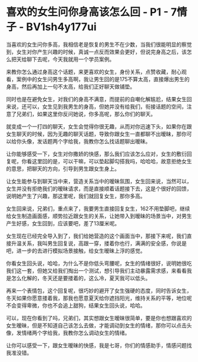 # 喜欢的女生问你身高该怎么回 - P1 - 7情子 - BV1sh4y177ui

当喜欢的女生问你多高，我相信老是恢复的男生不在少数，当我们很能明显的察觉到，女生对你产生兴趣的时候，真诚一点反而效果会更好，但说完身高之后，该怎么把天给聊下去呢，今天我就用一个学员案例。

来教你怎么通过身高这个话题，来更喜欢的女生，身份关系，点赞收藏，耐心观看，案例中的女生问男生多高啊，我让男生回的是175不算太高，直接爆出男生的身高，然后再加上一句不太高，给我们正好聊天做铺垫。

同时也是在避免女生，对我们的身高不满意，而提前的自嘲化解尴尬，结果女生回来说，还可以，女生见到我男生的身高，但她并没有给我们，衔接话题的空间，注意了兄弟们，如果这里你反问她说，你多高呢，那么你们的聊天。

就变成一个一打四的聊天，女生会觉得你很无趣，从而对你迅速下头，如果你在跟女生聊天的时候，因为无趣的聊天话题，导致你跟女生一直都聊不出暧昧，那你可以给你头像，发话题两个字给我，我教你怎么找话题聊出暧昧。

让你能够感受一下，女生对你撒娇的快感，那么我们应该怎么应对，女生的敷衍回复呢，你看这里回的是，可以干嘛，可以垫起脚勾搭我吗，哈哈哈，故意拒绝女生的意思，把聊天的方向，引导到男生跟女生身上。

让女生能参与到聊天当中来，营造关系当中的暧昧氛围，女生回来说，当然可以，女生并没有拒绝我们的暧昧请求，而是直接顺着话题接下去，这是个很好的回馈，说明她产生了兴趣，那这里呢，我们就回复女生，那你多高。

女生回来说，兄弟们，重点来了，我要男生直接回复女生，162不用垫脚吧，继续给女生制造画面感，顺势拉近跟女生的关系，让她带入到暧昧的场景当中，对男生产生好感，女生回到，应该要吧，差了13厘米呢。

女生现在已经完全导入到了，我们给她营造的这个画面当中，那接下来呢，我们直接升温关系，我叫男生回复说，高跟一穿，搂着你也行，满满的安全感，你说是吧，进一步的去进行模拟场景接触，给女生暧昧上浮的感觉。

你看女生回头说，哈哈，为什么不是你低头弯腰呢，女生的情绪很好，说明她很吃我们这一套，但她又给我们掏出一个测试，想引导我们主动暴露需求感，来看看我是怎么化解的，冬天还是要搂着的，这么冷，夏天我可以低头。

再来一个表情包，这个回复呢，很巧妙的避开了女生强硬的态度，同时告诉女生，冬天如果你愿意搂着我，那我也愿意夏天给你遮挡阳光，维持关系的平等，地位呢不会变得卑微，你也不会追上甜狗，结果女生回头说，哈哈。

可以，现在你看到了吗，兄弟们，其实想跟女生暧昧很简单，要是你也想跟喜欢的女生暧昧，但是不知道自己该怎么去做，才能调动到女生的情绪，那你可以点击头像，发情绪两个字给我，我教你怎么调动女生的情绪。

让你可以感受一下，跟女生暧昧的快感，我是七哥，你们的情感助手，情感问题找我准没错。